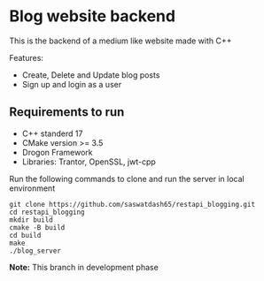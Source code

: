 Blog website backend
====================

This is the backend of a medium like website made with C++

Features:
- Create, Delete and Update blog posts
- Sign up and login as a user

## Requirements to run
- C++ standerd 17
- CMake version >= 3.5
- Drogon Framework
- Libraries: Trantor, OpenSSL, jwt-cpp

Run the following commands to clone and run the server in local environment

    git clone https://github.com/saswatdash65/restapi_blogging.git
    cd restapi_blogging
    mkdir build
    cmake -B build
    cd build
    make
    ./blog_server

**Note:** This branch in development phase